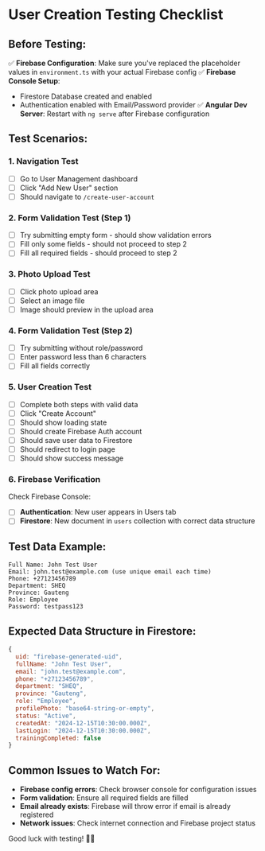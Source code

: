 # User Creation Testing Checklist

## Before Testing:
✅ **Firebase Configuration**: Make sure you've replaced the placeholder values in `environment.ts` with your actual Firebase config
✅ **Firebase Console Setup**: 
   - Firestore Database created and enabled
   - Authentication enabled with Email/Password provider
✅ **Angular Dev Server**: Restart with `ng serve` after Firebase configuration

## Test Scenarios:

### 1. Navigation Test
- [ ] Go to User Management dashboard
- [ ] Click "Add New User" section
- [ ] Should navigate to `/create-user-account`

### 2. Form Validation Test (Step 1)
- [ ] Try submitting empty form - should show validation errors
- [ ] Fill only some fields - should not proceed to step 2
- [ ] Fill all required fields - should proceed to step 2

### 3. Photo Upload Test
- [ ] Click photo upload area
- [ ] Select an image file
- [ ] Image should preview in the upload area

### 4. Form Validation Test (Step 2)
- [ ] Try submitting without role/password
- [ ] Enter password less than 6 characters
- [ ] Fill all fields correctly

### 5. User Creation Test
- [ ] Complete both steps with valid data
- [ ] Click "Create Account"
- [ ] Should show loading state
- [ ] Should create Firebase Auth account
- [ ] Should save user data to Firestore
- [ ] Should redirect to login page
- [ ] Should show success message

### 6. Firebase Verification
Check Firebase Console:
- [ ] **Authentication**: New user appears in Users tab
- [ ] **Firestore**: New document in `users` collection with correct data structure

## Test Data Example:
```
Full Name: John Test User
Email: john.test@example.com (use unique email each time)
Phone: +27123456789
Department: SHEQ
Province: Gauteng
Role: Employee
Password: testpass123
```

## Expected Data Structure in Firestore:
```javascript
{
  uid: "firebase-generated-uid",
  fullName: "John Test User",
  email: "john.test@example.com",
  phone: "+27123456789",
  department: "SHEQ",
  province: "Gauteng", 
  role: "Employee",
  profilePhoto: "base64-string-or-empty",
  status: "Active",
  createdAt: "2024-12-15T10:30:00.000Z",
  lastLogin: "2024-12-15T10:30:00.000Z",
  trainingCompleted: false
}
```

## Common Issues to Watch For:
- **Firebase config errors**: Check browser console for configuration issues
- **Form validation**: Ensure all required fields are filled
- **Email already exists**: Firebase will throw error if email is already registered
- **Network issues**: Check internet connection and Firebase project status

Good luck with testing! 🧪✨
